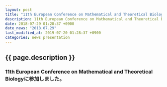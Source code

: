 ```yaml
---
layout: post
title: "11th European Conference on Mathematical and Theoretical Biologyに参加"
description: 11th European Conference on Mathematical and Theoretical Biologyに参加しました。
date: 2018-07-29 01:28:37 +0900
date_news: "2018.07.29"
last_modified_at: 2019-07-20 01:28:37 +0900
categories: news presentation
---
```


## {{ page.description }}

### 11th European Conference on Mathematical and Theoretical Biologyに参加しました。
